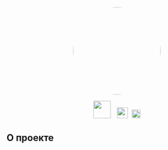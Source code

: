 <p align="center"><a href="https://github.com/gquantic" target="_blank"><img src="https://avatars.githubusercontent.com/u/31390723?v=4" style="border-radius: 50%;" width="200"></a></p>

<p align="center">
<a href="https://github.com/gquantic"><img src="https://clipartart.com/images/from-logo-clipart-png-23.jpg" width="40px" alt=""></a>
<a href="https://vk.com/holodok05"><img src="https://formula7r.ru/wp-content/uploads/2018/11/8cfb76c8af04b72de1096c55862ae518.png" style="margin-left: 10px;margin-right: 5px;" width="25px" alt=""></a>
<a href="https://khasavyurt.hh.ru/resume/1c12a28fff05de1c690039ed1f675349385245"><img src="https://upload.wikimedia.org/wikipedia/commons/7/79/HeadHunter_logo.png"  width="20px" alt="Latest Stable Version"></a>
</p>

## О проекте
